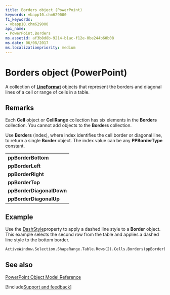 ```yaml
---
title: Borders object (PowerPoint)
keywords: vbapp10.chm629000
f1_keywords:
- vbapp10.chm629000
api_name:
- PowerPoint.Borders
ms.assetid: af3b8d8b-9214-b1ac-f12e-0be244b60b08
ms.date: 06/08/2017
ms.localizationpriority: medium
---
```



# Borders object (PowerPoint)

A collection of **[LineFormat](PowerPoint.LineFormat.md)** objects that represent the borders and diagonal lines of a cell or range of cells in a table.


## Remarks

Each **Cell** object or **CellRange** collection has six elements in the **Borders** collection. You cannot add objects to the **Borders** collection.

Use **Borders** (index), where index identifies the cell border or diagonal line, to return a single **Border** object. The index value can be any **PPBorderType** constant.


||
|:-----|
|**ppBorderBottom**|
|**ppBorderLeft**|
|**ppBorderRight**|
|**ppBorderTop**|
|**ppBorderDiagonalDown**|
|**ppBorderDiagonalUp**|

## Example

Use the [DashStyle](PowerPoint.LineFormat.DashStyle.md)property to apply a dashed line style to a **Border** object. This example selects the second row from the table and applies a dashed line style to the bottom border.


```vb
ActiveWindow.Selection.ShapeRange.Table.Rows(2).Cells.Borders(ppBorderBottom).DashStyle = msoLineDash
```


## See also


[PowerPoint Object Model Reference](overview/PowerPoint/object-model.md)

[!include[Support and feedback](~/includes/feedback-boilerplate.md)]